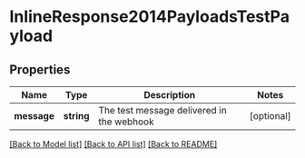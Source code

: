 # InlineResponse2014PayloadsTestPayload

## Properties
Name | Type | Description | Notes
------------ | ------------- | ------------- | -------------
**message** | **string** | The test message delivered in the webhook | [optional] 

[[Back to Model list]](../README.md#documentation-for-models) [[Back to API list]](../README.md#documentation-for-api-endpoints) [[Back to README]](../README.md)


